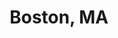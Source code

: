 ---
title: "Boston, MA"
layout: photos_post
tags: photos
year: "2018"
thumbnail: "https://jimmgarr.blob.core.windows.net/photoalbums/DSC_0271.jpg"
---